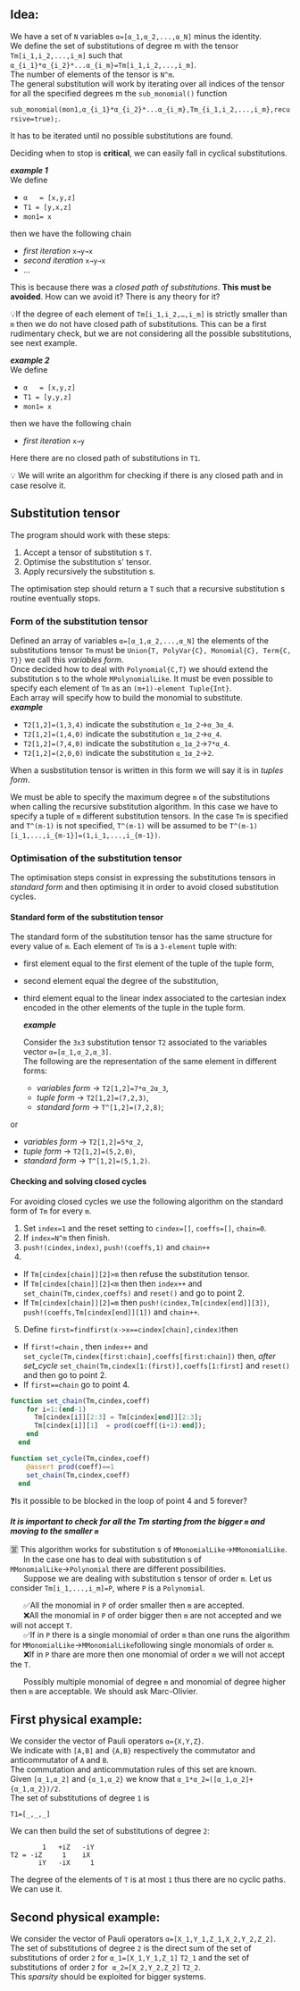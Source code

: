 ## Idea:
We have a set of `N` variables `α=[α_1,α_2,...,α_N]` minus the identity.<br/>
We define the set of substitutions of degree m with the tensor `Tm[i_1,i_2,...,i_m]` such that
`α_{i_1}*α_{i_2}*...α_{i_m}=Tm[i_1,i_2,...,i_m]`.<br/>
The number of elements of the tensor is `N^m`.<br/>
The general substitution will work by iterating over all indices of the tensor for all the specified degrees m  the `sub_monomial()` function

`sub_monomial(mon1,α_{i_1}*α_{i_2}*...α_{i_m},Tm_{i_1,i_2,...,i_m},recursive=true);`.

It has to be iterated until no possible substitutions are found.

Deciding when to stop is **critical**, we can easily fall in cyclical substitutions.

  ***example 1***  
  We define

  + `α   = [x,y,z]`  
  + `T1 = [y,x,z]`  
  + `mon1= x`  

  then we have the following chain  

  + _first iteration_ `x→y→x`  
  + _second iteration_ `x→y→x`  
  + ...  

  This is because there was a _closed path of substitutions_. **This must be avoided**.
  How can we avoid it? There is any theory for it?

💡If the degree of each element of `Tm[i_1,i_2,…,i_m]` is strictly smaller than `m` then we do not have closed  path of substitutions. This can be a first rudimentary check, but we are not considering all the possible substitutions, see next example.

  ***example 2***  
  We define

  + `α   = [x,y,z]`
  + `T1 = [y,y,z]`
  + `mon1= x`

  then we have the following chain

  + _first iteration_ `x→y`

  Here there are no closed path of substitutions in `T1`.

💡 We will write an algorithm for checking if there is any closed path and in case resolve it.


## Substitution tensor
The program should work with these steps:

  1. Accept a tensor of substitution s `T`.
  2. Optimise the substitution s' tensor.
  3. Apply recursively the substitution s.

The optimisation step should return a `T` such that a recursive substitution s routine eventually stops.
### Form of the substitution  tensor
Defined an array of variables `α=[α_1,α_2,...,α_N]` the elements of the substitutions tensor `Tm` must be `Union{T, PolyVar{C}, Monomial{C}, Term{C, T}}` we call this _variables form_.<br/>
Once decided how to deal with `Polynomial{C,T}` we should extend the substitution s to the whole `MPolynomialLike`.
It must be even possible to specify each element of `Tm` as an `(m+1)-element Tuple{Int}`.<br/>
Each array will specify how to build the monomial to substitute.<br/>
  ***example***

  + `T2[1,2]=(1,3,4)` indicate the substitution `α_1α_2`→`α_3α_4`.
  + `T2[1,2]=(1,4,0)` indicate the substitution `α_1α_2`→`α_4`.
  + `T2[1,2]=(7,4,0)` indicate the substitution `α_1α_2`→`7*α_4`.
  + `T2[1,2]=(2,0,0)` indicate the substitution `α_1α_2`→`2`.

When a susbstitution tensor is written in this form we will say it is in _tuples form_.

We must be able to specify the maximum degree `m` of the substitutions when calling the recursive substitution algorithm. In this case we have to specify a tuple of `m` different substitution tensors. In the case `Tm` is specified and `T^(m-1)` is not specified, `T^(m-1)` will be assumed to be `T^(m-1)[i_1,...,i_{m-1}]=(1,i_1,...,i_{m-1})`.


### Optimisation of the substitution tensor
The optimisation steps consist in expressing the substitutions tensors in _standard form_ and then optimising it in order to avoid closed substitution cycles.<br/>
#### Standard form of the substitution tensor
The standard form of the substitution tensor has the same structure for every value of `m`. Each element of `Tm` is a `3-element` tuple with:
+ first element equal to the first element of the tuple of the tuple form,
+ second element equal the degree of the substitution,
+ third element equal to the linear index associated to the cartesian index encoded in the other elements of the tuple in the tuple form.

  ***example***

  Consider the `3x3` substitution tensor `T2` associated to the variables vector `α=[α_1,α_2,α_3]`.<br/>
  The following are the representation of the same element in different forms:

  + _variables form_ → `T2[1,2]=7*α_2α_3`,
  + _tuple form_ → `T2[1,2]=(7,2,3)`,
  + _standard form_ → `T^[1,2]=(7,2,8)`;

or

+ _variables form_ → `T2[1,2]=5*α_2`,
+ _tuple form_ → `T2[1,2]=(5,2,0)`,
+ _standard form_ → `T^[1,2]=(5,1,2)`.



#### Checking and solving closed cycles
For avoiding closed cycles we use the following algorithm on the standard form of `Tm` for every `m`.
1. Set `index=1` and the reset setting to `cindex=[]`, `coeffs=[]`, `chain=0`.
2. If `index=N^m` then finish.
3. `push!(cindex,index)`, `push!(coeffs,1)` and `chain++`
4.
  + If `Tm[cindex[chain]][2]>m` then refuse the substitution tensor.
  + If `Tm[cindex[chain]][2]<m` then then `index++` and `set_chain(Tm,cindex,coeffs)` and `reset()` and go to point 2.
  + If `Tm[cindex[chain]][2]=m` then `push!(cindex,Tm[cindex[end]][3])`, `push!(coeffs,Tm[cindex[end]][1])` and `chain++`.

5. Define `first=findfirst(x->x==cindex[chain],cindex)`then
  + If `first!=chain` <!--and `chain=2`-->, then `index++` and `set_cycle(Tm,cindex[first:chain],coeffs[first:chain])` then, _after set_cycle_ `set_chain(Tm,cindex[1:(first)],coeffs[1:first]` and `reset()` and then go to point 2.
  + If `first==chain` go to point 4.

```julia
function set_chain(Tm,cindex,coeff)
    for i=1:(end-1)
      Tm[cindex[i]][2:3] = Tm[cindex[end]][2:3];
      Tm[cindex[i]][1]  = prod(coeff[(i+1):end]);
    end
  end
```

```julia
function set_cycle(Tm,cindex,coeff)
    @assert prod(coeff)==1
    set_chain(Tm,cindex,coeff)
  end
```

❓Is it possible to be blocked in the loop of point 4 and 5 forever?

***It is important to check for all the Tm starting from the bigger `m` and moving to the smaller `m`***


<!-- 5. Define `first=findfirst(x->x==Tm[index][3]=m,cindex)`then
  + If `first==index` and `cycle=1` then `index++`, and reset `cindex`,`coeffs` and `cycle`.
  + If `first==index` and `cycle!=1` then `push!(cindex,Tm[index][3])` and go to ...
  + Else  
    + If `prod(cindex[first,])` -->




🈺 This algorithm works for substitution s of `MMonomialLike`→`MMonomialLike`.<br/>
&nbsp;&nbsp;&nbsp;&nbsp;&nbsp;&nbsp;In the case one has to deal with substitution s of `MMonomialLike`→`Polynomial` there are different possibilities.<br/>
&nbsp;&nbsp;&nbsp;&nbsp;&nbsp;&nbsp;Suppose we are dealing with substitution s tensor of order `m`. Let us consider `Tm[i_1,...,i_m]=P`, where `P` is a `Polynomial`.  

&nbsp;&nbsp;&nbsp;&nbsp;&nbsp;&nbsp;✅All the monomial in `P` of order smaller then `m` are accepted.<br/>
&nbsp;&nbsp;&nbsp;&nbsp;&nbsp;&nbsp;❌All the monomial in `P` of order bigger then `m` are not accepted and we will not accept `T`.<br/>
&nbsp;&nbsp;&nbsp;&nbsp;&nbsp;&nbsp;✅If in `P` there is a single monomial of order `m` than one runs the algorithm for `MMonomialLike`→`MMonomialLike`following single monomials of order `m`.<br/>
&nbsp;&nbsp;&nbsp;&nbsp;&nbsp;&nbsp;❌If in `P` thare are more then one monomial of order `m` we will not accept the `T`.

&nbsp;&nbsp;&nbsp;&nbsp;&nbsp;&nbsp;Possibly multiple monomial of degree `m` and monomial of degree higher then `m` are acceptable. We should ask Marc-Olivier.


## First physical example:
We consider the vector of Pauli operators `α={X,Y,Z}`.<br/>
We indicate with `[A,B]` and `{A,B}` respectively the commutator and anticommutator of `A` and `B`.<br/>
The commutation and anticommutation rules of this set are known.<br/>
Given `[α_1,α_2]` and `{α_1,α_2}` we know that `α_1*α_2=([α_1,α_2]+{α_1,α_2})/2`.  <br/>
The set of substitutions of degree `1` is
```
T1=[_,_,_]
```
We can then build the set of substitutions of degree `2`:
```
        1   +iZ   -iY
T2 = -iZ     1    iX
       iY   -iX     1
```
The degree of the elements of `T` is at most `1` thus there are no cyclic paths.
We can use it.

<!-- 🚩Pay attention to the concept of _ordering_ for Pauli operators, as for example
  a normal ordered string of Pauli matrices would be `XYZ` but this string is
  equal to `I`.  -->


## Second physical example:
We consider the vector of Pauli operators `α=[X_1,Y_1,Z_1,X_2,Y_2,Z_2]`.<br/>
The set of substitutions of degree `2` is the direct sum of the set of substitutions
of order `2` for `α_1=[X_1,Y_1,Z_1]` `T2_1` and the set of substitutions of order `2`
for  `α_2=[X_2,Y_2,Z_2]` `T2_2`.<br/> This _sparsity_ should be exploited for bigger systems.

